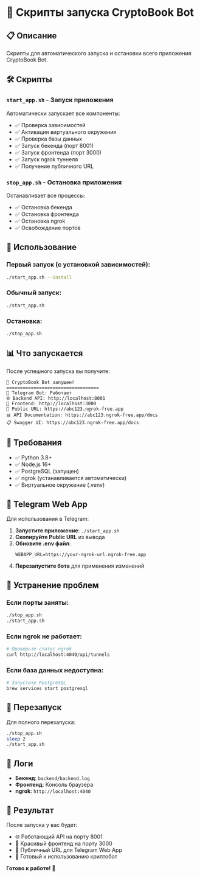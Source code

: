 # 🚀 Скрипты запуска CryptoBook Bot

## 📋 Описание

Скрипты для автоматического запуска и остановки всего приложения CryptoBook Bot.

## 🛠️ Скрипты

### `start_app.sh` - Запуск приложения
Автоматически запускает все компоненты:
- ✅ Проверка зависимостей
- ✅ Активация виртуального окружения
- ✅ Проверка базы данных
- ✅ Запуск бекенда (порт 8001)
- ✅ Запуск фронтенда (порт 3000)
- ✅ Запуск ngrok туннеля
- ✅ Получение публичного URL

### `stop_app.sh` - Остановка приложения
Останавливает все процессы:
- ✅ Остановка бекенда
- ✅ Остановка фронтенда
- ✅ Остановка ngrok
- ✅ Освобождение портов

## 🚀 Использование

### Первый запуск (с установкой зависимостей):
```bash
./start_app.sh --install
```

### Обычный запуск:
```bash
./start_app.sh
```

### Остановка:
```bash
./stop_app.sh
```

## 📊 Что запускается

После успешного запуска вы получите:

```
🚀 CryptoBook Bot запущен!
==================================
📱 Telegram Bot: Работает
🌐 Backend API: http://localhost:8001
🎨 Frontend: http://localhost:3000
🔗 Public URL: https://abc123.ngrok-free.app
📊 API Documentation: https://abc123.ngrok-free.app/docs
📋 Swagger UI: https://abc123.ngrok-free.app/docs
```

## 🔧 Требования

- ✅ Python 3.8+
- ✅ Node.js 16+
- ✅ PostgreSQL (запущен)
- ✅ ngrok (устанавливается автоматически)
- ✅ Виртуальное окружение (.venv)

## 📱 Telegram Web App

Для использования в Telegram:

1. **Запустите приложение**: `./start_app.sh`
2. **Скопируйте Public URL** из вывода
3. **Обновите .env файл**:
   ```env
   WEBAPP_URL=https://your-ngrok-url.ngrok-free.app
   ```
4. **Перезапустите бота** для применения изменений

## 🛑 Устранение проблем

### Если порты заняты:
```bash
./stop_app.sh
./start_app.sh
```

### Если ngrok не работает:
```bash
# Проверьте статус ngrok
curl http://localhost:4040/api/tunnels
```

### Если база данных недоступна:
```bash
# Запустите PostgreSQL
brew services start postgresql
```

## 🔄 Перезапуск

Для полного перезапуска:
```bash
./stop_app.sh
sleep 2
./start_app.sh
```

## 📝 Логи

- **Бекенд**: `backend/backend.log`
- **Фронтенд**: Консоль браузера
- **ngrok**: `http://localhost:4040`

## 🎯 Результат

После запуска у вас будет:
- 🌐 Работающий API на порту 8001
- 🎨 Красивый фронтенд на порту 3000
- 🔗 Публичный URL для Telegram Web App
- 📱 Готовый к использованию криптобот

**Готово к работе! 🚀** 